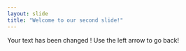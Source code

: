 ```yaml
---
layout: slide
title: "Welcome to our second slide!"
---
```

Your text has been changed !
Use the left arrow to go back!
